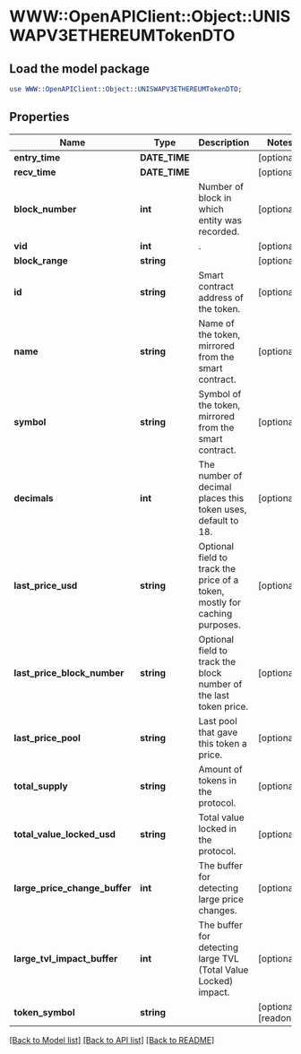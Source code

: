 # WWW::OpenAPIClient::Object::UNISWAPV3ETHEREUMTokenDTO

## Load the model package
```perl
use WWW::OpenAPIClient::Object::UNISWAPV3ETHEREUMTokenDTO;
```

## Properties
Name | Type | Description | Notes
------------ | ------------- | ------------- | -------------
**entry_time** | **DATE_TIME** |  | [optional] 
**recv_time** | **DATE_TIME** |  | [optional] 
**block_number** | **int** | Number of block in which entity was recorded. | [optional] 
**vid** | **int** | . | [optional] 
**block_range** | **string** |  | [optional] 
**id** | **string** | Smart contract address of the token. | [optional] 
**name** | **string** | Name of the token, mirrored from the smart contract. | [optional] 
**symbol** | **string** | Symbol of the token, mirrored from the smart contract. | [optional] 
**decimals** | **int** | The number of decimal places this token uses, default to 18. | [optional] 
**last_price_usd** | **string** | Optional field to track the price of a token, mostly for caching purposes. | [optional] 
**last_price_block_number** | **string** | Optional field to track the block number of the last token price. | [optional] 
**last_price_pool** | **string** | Last pool that gave this token a price. | [optional] 
**total_supply** | **string** | Amount of tokens in the protocol. | [optional] 
**total_value_locked_usd** | **string** | Total value locked in the protocol. | [optional] 
**large_price_change_buffer** | **int** | The buffer for detecting large price changes. | [optional] 
**large_tvl_impact_buffer** | **int** | The buffer for detecting large TVL (Total Value Locked) impact. | [optional] 
**token_symbol** | **string** |  | [optional] [readonly] 

[[Back to Model list]](../README.md#documentation-for-models) [[Back to API list]](../README.md#documentation-for-api-endpoints) [[Back to README]](../README.md)


